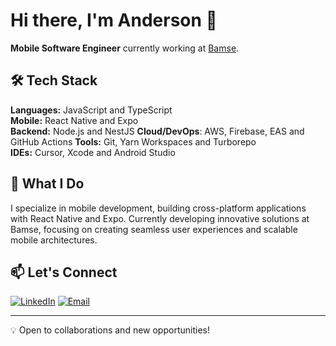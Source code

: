 # Hi there, I'm Anderson 👋

**Mobile Software Engineer** currently working at [Bamse](https://www.bamse.co).

## 🛠 Tech Stack

**Languages:** JavaScript and TypeScript  
**Mobile:** React Native and Expo  
**Backend:** Node.js and NestJS
**Cloud/DevOps**: AWS, Firebase, EAS and GitHub Actions
**Tools:** Git, Yarn Workspaces and Turborepo  
**IDEs:** Cursor, Xcode and Android Studio

## 🚀 What I Do

I specialize in mobile development, building cross-platform applications with React Native and Expo. Currently developing innovative solutions at Bamse, focusing on creating seamless user experiences and scalable mobile architectures.

## 📫 Let's Connect

[![LinkedIn](https://img.shields.io/badge/-LinkedIn-0077B5?style=flat&logo=linkedin&logoColor=white)](https://www.linkedin.com/in/anderson-begossi-b5065a130/)
[![Email](https://img.shields.io/badge/-Email-D14836?style=flat&logo=gmail&logoColor=white)](mailto:andersonbegossi@gmail.com)

---

💡 Open to collaborations and new opportunities!
